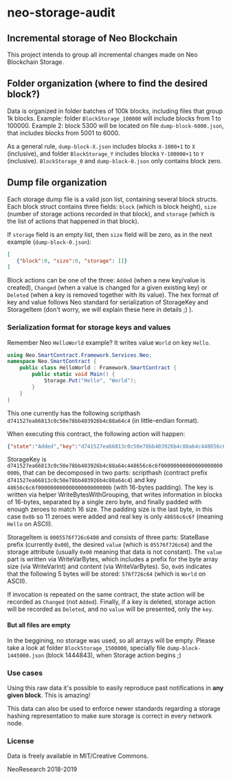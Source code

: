 # neo-storage-audit
## Incremental storage of Neo Blockchain

This project intends to group all incremental changes made on Neo Blockchain Storage. 

## Folder organization (where to find the desired block?)
Data is organized in folder batches of 100k blocks, including files that group 1k blocks.
Example: folder `BlockStorage_100000` will include blocks from 1 to 100000.
Example 2: block 5300 will be located on file `dump-block-6000.json`, that includes blocks from 5001 to 6000.

As a general rule, `dump-block-X.json` includes blocks `X-1000+1` to `X` (inclusive), and folder `BlockStorage_Y` includes blocks `Y-100000+1` to `Y` (inclusive). `BlockStorage_0` and `dump-block-0.json` only contains block zero.

## Dump file organization
Each storage dump file is a valid json list, containing several block structs. Each block struct contains three fields: `block` (which is block height), `size` (number of storage actions recorded in that block), and `storage` (which is the list of actions that happened in that block). 

If `storage` field is an empty list, then `size` field will be zero, as in the next example (`dump-block-0.json`):
```json
[
   {"block":0, "size":0, "storage": []}
]
```

Block actions can be one of the three: `Added` (when a new key/value is created), `Changed` (when a value is changed for a given existing key) or `Deleted` (when a key is removed together with its value).
The hex format of key and value follows Neo standard for serialization of StorageKey and StorageItem (don't worry, we will explain these here in details ;) ).

### Serialization format for storage keys and values
Remember Neo `HelloWorld` example? It writes value `World` on key `Hello`.

```cs
using Neo.SmartContract.Framework.Services.Neo;
namespace Neo.SmartContract {
    public class HelloWorld : Framework.SmartContract {
        public static void Main() {
            Storage.Put("Hello", "World");
        }
    }
}
```
This one currently has the following scripthash `d741527ea66813c0c50e78bb403926b4c88a64c4` (in little-endian format).

When executing this contract, the following action will happen:
```json
{"state":"Added","key":"d741527ea66813c0c50e78bb403926b4c88a64c448656c6c6f00000000000000000000000b","value":"0005576f726c6400"}
```

StorageKey is `d741527ea66813c0c50e78bb403926b4c88a64c448656c6c6f00000000000000000000000b`, that can be decomposed in two parts: scripthash (contract prefix `d741527ea66813c0c50e78bb403926b4c88a64c4`) and key `48656c6c6f00000000000000000000000b` (with 16-bytes padding).
The key is written via helper WriteBytesWithGrouping, that writes information in blocks of 16-bytes, separated by a single zero byte, and finally padded with enough zeroes to match 16 size. The padding size is the last byte, in this case `0x0b` so 11 zeroes were added and real key is only `48656c6c6f` (meaning `Hello` on ASCII).

StorageItem is `0005576f726c6400` and consists of three parts: StateBase prefix (currently `0x00`), the desired `value` (which is `05576f726c64`) and the storage attribute (usually `0x00` meaning that data is not constant). 
The `value` part is written via WriteVarBytes, which includes a prefix for the byte array size (via WriteVarInt) and content (via WriteVarBytes). So, `0x05` indicates that the following 5 bytes will be stored: `576f726c64` (which is `World` on ASCII). 

If invocation is repeated on the same contract, the state action will be recorded as `Changed` (not `Added`). 
Finally, if a key is deleted, storage action will be recorded as `Deleted`, and no `value` will be presented, only the `key`.

#### But all files are empty
In the beggining, no storage was used, so all arrays will be empty. Please take a look at folder `BlockStorage_1500000`, specially file `dump-block-1445000.json` (block 1444843), when Storage action begins ;)

### Use cases
Using this raw data it's possible to easily reproduce past notifications in **any given block**. This is amazing!

This data can also be used to enforce newer standards regarding a storage hashing representation to make sure storage is correct in every network node.

### License
Data is freely available in MIT/Creative Commons.

NeoResearch 2018-2019
